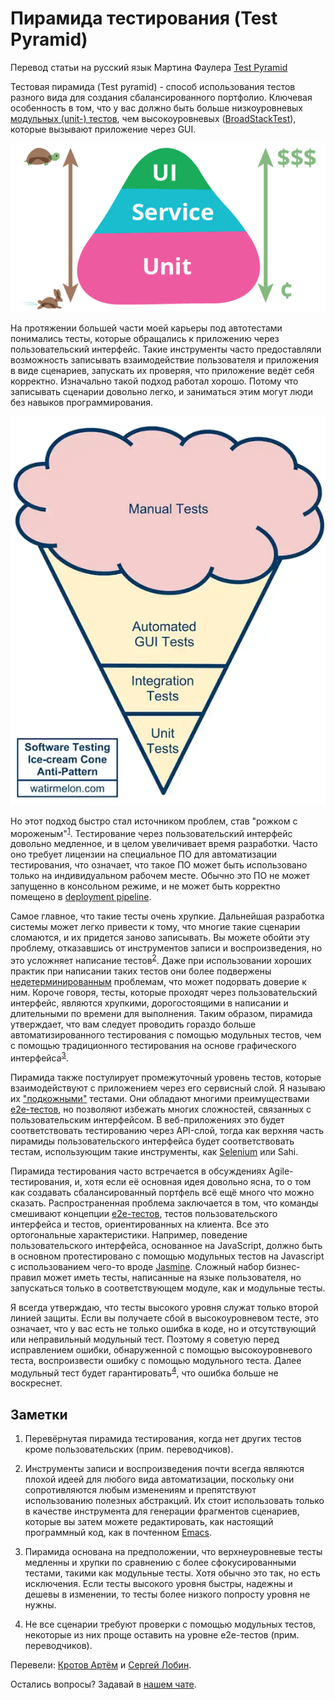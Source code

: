 # Пирамида тестирования (Test Pyramid)

Перевод статьи на русский язык Мартина Фаулера [Test Pyramid](https://martinfowler.com/bliki/TestPyramid.html)

Тестовая пирамида (Test pyramid) - способ использования тестов разного вида для создания сбалансированного портфолио. Ключевая особенность в том, что у вас должно быть больше низкоуровневых [модульных (unit-) тестов](UnitTest.md), чем высокоуровневых ([BroadStackTest](BroadStackTest.md)), которые вызывают приложение через GUI.

![test-pyramid](./img/test-pyramid/test-pyramid.png)

На протяжении большей части моей карьеры под автотестами понимались тесты, которые обращались к приложению через пользовательский интерфейс. Такие инструменты часто предоставляли возможность записывать взаимодействие пользователя и приложения в виде сценариев, запускать их проверяя, что приложение ведёт себя корректно. Изначально такой подход работал хорошо. Потому что записывать сценарии довольно легко, и заниматься этим могут люди без навыков программирования.

![ice-cream code](./img/test-pyramid/ice-cream-cone.png)

Но этот подход быстро стал источником проблем, став "рожком с мороженым"<sup>[1](#footnote-1)</sup>. Тестирование через пользовательский интерфейс довольно медленное, и в целом увеличивает время разработки. Часто оно требует лицензии на специальное ПО для автоматизации тестирования, что означает, что такое ПО может быть использовано только на индивидуальном рабочем месте. Обычно это ПО не может запущенно в консольном режиме, и не может быть корректно помещено в [deployment pipeline](DeploymentPipeline.md).

Самое главное, что такие тесты очень хрупкие. Дальнейшая разработка системы может легко привести к тому, что многие такие сценарии сломаются, и их придется заново записывать. Вы можете обойти эту проблему, отказавшись от инструментов записи и воспроизведения, но это усложняет написание тестов<sup>[2](#footnote-2)</sup>. Даже при использовании хороших практик при написании таких тестов они более подвержены [недетерминированным](https://martinfowler.com/articles/nonDeterminism.html) проблемам, что может подорвать доверие к ним. Короче говоря, тесты, которые проходят через пользовательский интерфейс, являются хрупкими, дорогостоящими в написании и длительными по времени для выполнения. Таким образом, пирамида утверждает, что вам следует проводить гораздо больше автоматизированного тестирования с помощью модульных тестов, чем с помощью традиционного тестирования на основе графического интерфейса<sup>[3](#footnote-3)</sup>.

Пирамида также постулирует промежуточный уровень тестов, которые взаимодействуют с приложением через его сервисный слой. Я называю их ["подкожными"](SubcutaneousTest.md) тестами. Они обладают многими преимуществами [e2e-тестов](End2EndTest.md), но позволяют избежать многих сложностей, связанных с пользовательским интерфейсом. В веб-приложениях это будет соответствовать тестированию через API-слой, тогда как верхняя часть пирамиды пользовательского интерфейса будет соответствовать тестам, использующим такие инструменты, как [Selenium](https://www.selenium.dev/) или Sahi.

Пирамида тестирования часто встречается в обсуждениях Agile-тестирования, и, хотя если её основная идея довольно ясна, то о том как создавать сбалансированный портфель всё ещё много что можно сказать. Распространенная проблема заключается в том, что команды смешивают концепции [e2e-тестов](End2EndTest.md), тестов пользовательского интерфейса и тестов, ориентированных на клиента. Все это ортогональные характеристики. Например, поведение пользовательского интерфейса, основанное на JavaScript, должно быть в основном протестировано с помощью модульных тестов на Javascript с использованием чего-то вроде [Jasmine](https://jasmine.github.io/). Сложный набор бизнес-правил может иметь тесты, написанные на языке пользователя, но запускаться только в соответствующем модуле, как и модульные тесты.

Я всегда утверждаю, что тесты высокого уровня служат только второй линией защиты. Если вы получаете сбой в высокоуровневом тесте, это означает, что у вас есть не только ошибка в коде, но и отсутствующий или неправильный модульный тест. Поэтому я советую перед исправлением ошибки, обнаруженной с помощью высокоуровневого теста, воспроизвести ошибку с помощью модульного теста. Далее модульный тест будет гарантировать<sup>[4](#footnote-4)</sup>, что ошибка больше не воскреснет.

## Заметки

1. <a name="footnote-1"></a> Перевёрнутая пирамида тестирования, когда нет других тестов кроме пользовательских (прим. переводчиков).

2. <a name="footnote-2"></a> Инструменты записи и воспроизведения почти всегда являются плохой идеей для любого вида автоматизации, поскольку они сопротивляются любым изменениям и препятствуют использованию полезных абстракций. Их стоит использовать только в качестве инструмента для генерации фрагментов сценариев, которые вы затем можете редактировать, как настоящий программный код, как в почтенном [Emacs](http://www.gnu.org/software/emacs/manual/html_node/emacs/Save-Keyboard-Macro.html).

3. <a name="footnote-3"></a> Пирамида основана на предположении, что верхнеуровневые тесты медленны и хрупки по сравнению с более сфокусированными тестами, такими как модульные тесты. Хотя обычно это так, но есть исключения. Если тесты высокого уровня быстры, надежны и дешевы в изменении, то тесты более низкого попросту уровня не нужны.

4. <a name="footnote-4"></a> Не все сценарии требуют проверки с помощью модульных тестов, некоторые из них проще оставить на уровне e2e-тестов (прим. переводчиков).

Перевели: [Кротов Артём](https://fb.com/artem.v.krotov) и [Сергей Лобин](https://fb.com/2heoh).

Остались вопросы? Задавай в [нашем чате](https://t.me/technicalexcellenceru).
